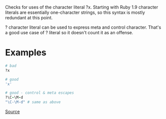 
Checks for uses of the character literal ?x.
Starting with Ruby 1.9 character literals are
essentially one-character strings, so this syntax
is mostly redundant at this point.

? character literal can be used to express meta and control character.
That's a good use case of ? literal so it doesn't count it as an offense.

# Examples

```ruby
# bad
?x

# good
'x'

# good - control & meta escapes
?\C-\M-d
"\C-\M-d" # same as above
```

[Source](http://www.rubydoc.info/gems/rubocop/RuboCop/Cop/Style/CharacterLiteral)